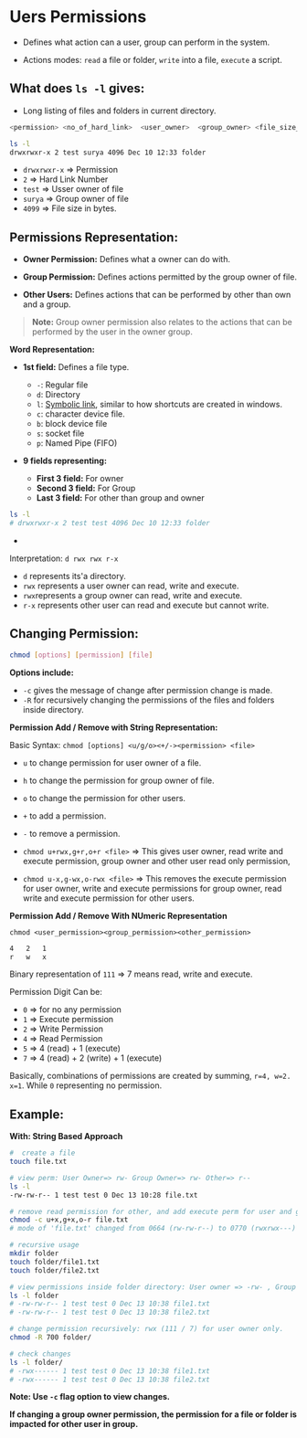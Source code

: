 # Uers Permissions

- Defines what action can a user, group can perform in the system.

- Actions modes: ``read`` a file or folder, ``write`` into a file, ``execute`` a script.


## What does `ls -l` gives:

- Long listing of files and folders in current directory.

```bash
<permission> <no_of_hard_link>  <user_owner>  <group_owner> <file_size_in_bytes> <last_modified_date> <last_modified_time> <file_name>
```

```bash
ls -l
drwxrwxr-x 2 test surya 4096 Dec 10 12:33 folder
```

- ``drwxrwxr-x`` => Permission
- ``2`` => Hard Link Number
- ``test`` => Usser owner of file
- ``surya`` => Group owner of file
- ``4099`` => File size in bytes.



## Permissions Representation:

- **Owner Permission:** Defines what a owner can do with.

- **Group Permission:** Defines actions permitted by the group owner of file.

- **Other Users:** Defines actions that can be performed by other than own and a group.

> **Note:** Group owner permission also relates to the actions that can be performed by the user  in the owner group.

**Word Representation:**

- **1st field:** Defines a file type.
     - `-`: Regular file
     - `d`: Directory
     - `l`: [Symbolic link](https://www.freecodecamp.org/news/symlink-tutorial-in-linux-how-to-create-and-remove-a-symbolic-link/), similar to how shortcuts are created in windows.
     - `c`: character device file.
     - `b`: block device file
     - `s`: socket file
     - `p`: Named Pipe (FIFO)
    
- **9 fields representing:**
    - **First 3 field:** For owner
    - **Second 3 field:** For Group
    - **Last 3 field:** For other than group and owner




```bash
ls -l
# drwxrwxr-x 2 test test 4096 Dec 10 12:33 folder
```

- 


Interpretation: ``d rwx rwx r-x``
- `d` represents its'a directory.
- `rwx` represents a user owner can read, write and execute.
- `rwx`represents a group owner can read, write and execute.
- `r-x` represents other user can read and execute but cannot write.

## Changing Permission:

```bash
chmod [options] [permission] [file]
```


**Options include:**
- `-c` gives the message of change after permission change is made.
- `-R` for recursively changing the permissions of the files and folders inside directory.

**Permission Add / Remove with String Representation:**

Basic Syntax: ``chmod [options] <u/g/o><+/-><permission> <file>``

- `u` to change permission for user owner of a file.
- `h` to change the permission for group owner of file.
- `o` to change the permission for other users.
- `+` to add a permission.
- `-` to remove a permission.

- ``chmod u+rwx,g+r,o+r <file>`` => This gives user owner, read write and execute permission, group owner and other user read only permission,

- ``chmod u-x,g-wx,o-rwx <file>`` => This removes the execute permission for user owner, write and execute permissions for group owner, read write and execute permission for other users.

**Permission Add / Remove With NUmeric Representation**

``chmod <user_permission><group_permission><other_permission>``

```sh
4   2   1
r   w   x
```

Binary representation of ``111`` => 7 means read, write and execute.

Permission Digit Can be:
- ``0`` => for no any permission
- ``1`` => Execute permission
- ``2`` => Write Permission
- ``4`` => Read Permission
- `5` => 4 (read) + 1 (execute)
- `7` => 4 (read) + 2 (write) + 1 (execute)

Basically, combinations of permissions are created by summing, `r=4, w=2. x=1`. While `0` representing no permission.

## Example:

**With: String Based Approach**

```bash
#  create a file
touch file.txt

# view perm: User Owner=> rw- Group Owner=> rw- Other=> r--
ls -l
-rw-rw-r-- 1 test test 0 Dec 13 10:28 file.txt

# remove read permission for other, and add execute perm for user and group owner
chmod -c u+x,g+x,o-r file.txt
# mode of 'file.txt' changed from 0664 (rw-rw-r--) to 0770 (rwxrwx---)

# recursive usage
mkdir folder
touch folder/file1.txt
touch folder/file2.txt

# view permissions inside folder directory: User owner => -rw- , Group Owner=>  rw- , Other=> r--
ls -l folder
# -rw-rw-r-- 1 test test 0 Dec 13 10:38 file1.txt
# -rw-rw-r-- 1 test test 0 Dec 13 10:38 file2.txt

# change permission recursively: rwx (111 / 7) for user owner only.
chmod -R 700 folder/

# check changes
ls -l folder/
# -rwx------ 1 test test 0 Dec 13 10:38 file1.txt
# -rwx------ 1 test test 0 Dec 13 10:38 file2.txt
```

**Note: Use ``-c`` flag option to view changes.**

**If changing a group owner permission, the permission for a file or folder is impacted for other user in group.**
